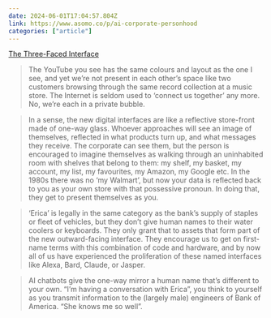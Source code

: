 ```yaml
---
date: 2024-06-01T17:04:57.804Z
link: https://www.asomo.co/p/ai-corporate-personhood
categories: ["article"]
---
```

[The Three-Faced Interface](https://www.asomo.co/p/ai-corporate-personhood)

> The YouTube you see has the same colours and layout as the one I see, and yet we’re not present in each other’s space like two customers browsing through the same record collection at a music store. The Internet is seldom used to ‘connect us together’ any more. No, we’re each in a private bubble.

> In a sense, the new digital interfaces are like a reflective store-front made of one-way glass. Whoever approaches will see an image of themselves, reflected in what products turn up, and what messages they receive. The corporate can see them, but the person is encouraged to imagine themselves as walking through an uninhabited room with shelves that belong to them: my shelf, my basket, my account, my list, my favourites, my Amazon, my Google etc. In the 1980s there was no ‘my Walmart’, but now your data is reflected back to you as your own store with that possessive pronoun. In doing that, they get to present themselves as you.

> ‘Erica’ is legally in the same category as the bank’s supply of staples or fleet of vehicles, but they don’t give human names to their water coolers or keyboards. They only grant that to assets that form part of the new outward-facing interface. They encourage us to get on first-name terms with this combination of code and hardware, and by now all of us have experienced the proliferation of these named interfaces like Alexa, Bard, Claude, or Jasper.

> AI chatbots give the one-way mirror a human name that’s different to your own. “I’m having a conversation with Erica”, you think to yourself as you transmit information to the (largely male) engineers of Bank of America. “She knows me so well”.
